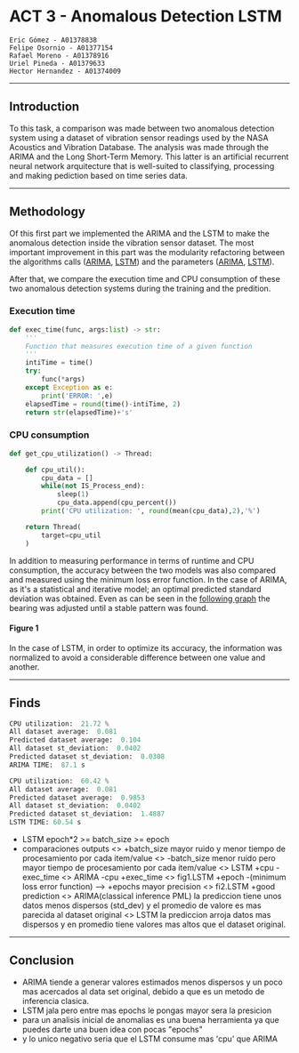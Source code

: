 # ACT 3 - Anomalous Detection LSTM

    Eric Gómez - A01378838
    Felipe Osornio - A01377154
    Rafael Moreno - A01378916
    Uriel Pineda - A01379633
    Hector Hernandez - A01374009

---

## Introduction

To this task, a comparison was made between two anomalous detection system using a dataset of vibration sensor readings used by the NASA Acoustics and Vibration Database. The analysis was made through the ARIMA and the Long Short-Term Memory. This latter is an artificial recurrent neural network arquitecture that is well-suited to classifying, processing and making pediction based on time series data.

---

## Methodology

Of this first part we implemented the ARIMA and the LSTM to make the anomalous detection inside the vibration sensor dataset. The most important improvement in this part was the modularity refactoring between the algorithms calls ([ARIMA](https://github.com/Eric106/Computational_Intelligence/blob/d9151ab20aad06b439874f99e4781e93a03341ae/Act3-Anomalous_Detection_LSTM/anomalous_detection.py#L59), [LSTM](https://github.com/Eric106/Computational_Intelligence/blob/d9151ab20aad06b439874f99e4781e93a03341ae/Act3-Anomalous_Detection_LSTM/anomalous_detection.py#L84))  and the parameters ([ARIMA](https://github.com/Eric106/Computational_Intelligence/blob/d9151ab20aad06b439874f99e4781e93a03341ae/Act3-Anomalous_Detection_LSTM/anomalous_detection.py#L49), [LSTM](https://github.com/Eric106/Computational_Intelligence/blob/d9151ab20aad06b439874f99e4781e93a03341ae/Act3-Anomalous_Detection_LSTM/anomalous_detection.py#L72)). 

After that, we compare the execution time and CPU consumption of these two anomalous detection systems during the training and the predition. 

### Execution time 

```python
def exec_time(func, args:list) -> str:
    '''
    Function that measures execution time of a given function
    '''
    intiTime = time()
    try:
        func(*args)
    except Exception as e:
        print('ERROR: ',e)
    elapsedTime = round(time()-intiTime, 2)
    return str(elapsedTime)+'s'
```

### CPU consumption

```python
def get_cpu_utilization() -> Thread:

    def cpu_util():
        cpu_data = []
        while(not IS_Process_end):
            sleep(1)
            cpu_data.append(cpu_percent())
        print('CPU utilization: ', round(mean(cpu_data),2),'%')

    return Thread(
        target=cpu_util
    )
```

In addition to measuring performance in terms of runtime and CPU consumption, the accuracy between the two models was also compared and measured using the minimum loss error function. In the case of ARIMA, as it's a statistical and iterative model; an optimal predicted standard deviation was obtained. Even as can be seen in the [following graph](#figure-1) the bearing was adjusted until a stable pattern was found.

#### Figure 1





In the case of LSTM, in order to optimize its accuracy, the information was normalized to avoid a considerable difference between one value and another.

---

## Finds

```python
CPU utilization:  21.72 %
All dataset average:  0.081
Predicted dataset average:  0.104
All dataset st_deviation:  0.0402
Predicted dataset st_deviation:  0.0308
ARIMA TIME:  87.1 s
```

```python
CPU utilization:  60.42 %
All dataset average:  0.081
Predicted dataset average:  0.9853
All dataset st_deviation:  0.0402
Predicted dataset st_deviation:  1.4887
LSTM TIME: 60.54 s
```

- LSTM epoch\*2 >= batch_size >= epoch
- comparaciones outputs
  <> +batch_size mayor ruido y menor tiempo de procesamiento por cada item/value
  <> -batch_size menor ruido pero mayor tiempo de procesamiento por cada item/value
  <> LSTM +cpu -exec_time
  <> ARIMA -cpu +exec_time
  <> fig1.LSTM +epoch -(minimum loss error function) --> +epochs mayor precision
  <> fi2.LSTM +good prediction
  <> ARIMA(classical inference PML) la prediccion tiene unos datos menos dispersos (std_dev) y el promedio de valore es mas parecida al dataset original
  <> LSTM la prediccion arroja datos mas dispersos y en promedio tiene valores mas altos que el dataset original.

---

## Conclusion

- ARIMA tiende a generar valores estimados menos dispersos y un poco mas acercados al data set original, debido a que es un metodo de inferencia clasica.
- LSTM jala pero entre mas epochs le pongas mayor sera la presicion
- para un analisis inicial de anomalias es una buena herramienta ya que puedes darte una buen idea con pocas "epochs"
- y lo unico negativo seria que el LSTM consume mas 'cpu' que ARIMA
